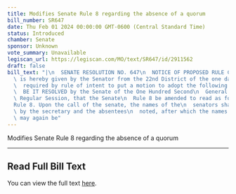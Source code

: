 ```yaml
---
title: Modifies Senate Rule 8 regarding the absence of a quorum
bill_number: SR647
date: Thu Feb 01 2024 00:00:00 GMT-0600 (Central Standard Time)
status: Introduced
chamber: Senate
sponsor: Unknown
vote_summary: Unavailable
legiscan_url: https://legiscan.com/MO/text/SR647/id/2911562
draft: false
bill_text: "|\n  SENATE RESOLUTION NO. 647\n  NOTICE OF PROPOSED RULE CHANGE\n  Notice\
  \ is hereby given by the Senator from the 22nd District of the one day notice\n\
  \  required by rule of intent to put a motion to adopt the following rule change:\n\
  \  BE IT RESOLVED by the Senate of the One Hundred Second\n  General Assembly, Second\
  \ Regular Session, that the Senate\n  Rule 8 be amended to read as follows:\n  \"\
  Rule 8. Upon the call of the senate, the names of the\n  senators shall be called\
  \ by the secretary and the absentees\n  noted, after which the names of the absentees\
  \ may again be"
---
```

Modifies Senate Rule 8 regarding the absence of a quorum

---

## Read Full Bill Text

You can view the full text [here](https://legiscan.com/MO/text/SR647/id/2911562).
